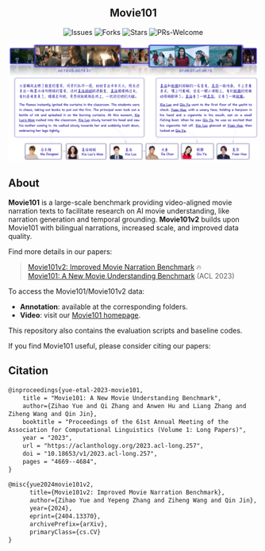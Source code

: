 <div>
  <h2 align="center">
    Movie101
  </h2>
</div>

<p align="center">
    <a >
       <img alt="Issues" src="https://img.shields.io/github/issues/yuezih/Movie101?color=blueviolet" />
  	</a>
    <a >
       <img alt="Forks" src="https://img.shields.io/github/forks/yuezih/Movie101?color=orange" />
  	</a>
    <a >
       <img alt="Stars" src="https://img.shields.io/github/stars/yuezih/Movie101?color=ff69b4" />
  	</a>
    <a >
       <img alt="PRs-Welcome" src="https://img.shields.io/badge/PRs-Welcome-red" />
  	</a>
    <br />
</p>

![Movie101 Dataset](assets/example.png "Movie101 Dataset")

## About

**Movie101** is a large-scale benchmark providing video-aligned movie narration texts to facilitate research on AI movie understanding, like narration generation and temporal grounding. **Movie101v2** builds upon Movie101 with bilingual narrations, increased scale, and improved data quality.

Find more details in our papers:

> [Movie101v2: Improved Movie Narration Benchmark](https://arxiv.org/abs/2404.13370) 🔥  
> [Movie101: A New Movie Understanding Benchmark](https://arxiv.org/abs/2305.12140) (ACL 2023)

To access the Movie101/Movie101v2 data:

- **Annotation**: available at the corresponding folders.  
- **Video**: visit our [Movie101 homepage](https://movie101-dataset.github.io).

This repository also contains the evaluation scripts and baseline codes.

If you find Movie101 useful, please consider citing our papers:

## Citation

```
@inproceedings{yue-etal-2023-movie101,
    title = "Movie101: A New Movie Understanding Benchmark",
    author={Zihao Yue and Qi Zhang and Anwen Hu and Liang Zhang and Ziheng Wang and Qin Jin},
    booktitle = "Proceedings of the 61st Annual Meeting of the Association for Computational Linguistics (Volume 1: Long Papers)",
    year = "2023",
    url = "https://aclanthology.org/2023.acl-long.257",
    doi = "10.18653/v1/2023.acl-long.257",
    pages = "4669--4684",
}
```

```
@misc{yue2024movie101v2,
      title={Movie101v2: Improved Movie Narration Benchmark}, 
      author={Zihao Yue and Yepeng Zhang and Ziheng Wang and Qin Jin},
      year={2024},
      eprint={2404.13370},
      archivePrefix={arXiv},
      primaryClass={cs.CV}
}
```